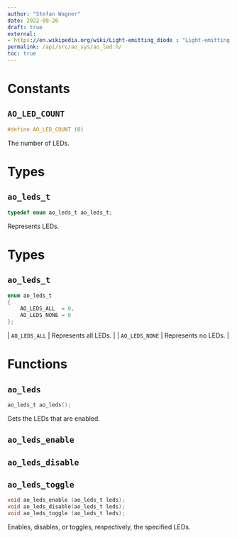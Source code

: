 ```yaml
---
author: "Stefan Wagner"
date: 2022-09-26
draft: true
external:
- https://en.wikipedia.org/wiki/Light-emitting_diode : "Light-emitting diode"
permalink: /api/src/ao_sys/ao_led.h/
toc: true
---
```


# Constants

## `AO_LED_COUNT`

```c
#define AO_LED_COUNT (0)
```

The number of LEDs.

# Types

## `ao_leds_t`

```c
typedef enum ao_leds_t ao_leds_t;
```

Represents LEDs.

# Types

## `ao_leds_t`

```c
enum ao_leds_t
{
    AO_LEDS_ALL  = 0,
    AO_LEDS_NONE = 0
};
```

| `AO_LEDS_ALL` | Represents all LEDs. |
| `AO_LEDS_NONE` | Represents no LEDs. |

# Functions

## `ao_leds`

```c
ao_leds_t ao_leds();
```

Gets the LEDs that are enabled.

## `ao_leds_enable`
## `ao_leds_disable`
## `ao_leds_toggle`

```c
void ao_leds_enable (ao_leds_t leds);
void ao_leds_disable(ao_leds_t leds);
void ao_leds_toggle (ao_leds_t leds);
```

Enables, disables, or toggles, respectively, the specified LEDs.
